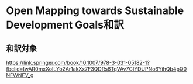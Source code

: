 # Open Mapping towards Sustainable Development Goals和訳
## 和訳対象
https://link.springer.com/book/10.1007/978-3-031-05182-1?fbclid=IwAR0mxXoILYo2Ar1akXx7F3QDRs6TqVAv7CIYDUPNo6YihQb4pQ0NFWNFV_g
